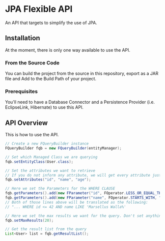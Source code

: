 # JPA Flexible API

An API that targets to simplify the use of JPA.

## Installation

At the moment, there is only one way available to use the API.

### From the Source Code

You can build the project from the source in this repository, export as a JAR file and Add to the Build Path of your project.

### Prerequisites

You'll need to have a Database Connector and a Persistence Provider (i.e. EclipseLink, Hibernate) to use this API.

## API Overview

This is how to use the API.

```java
// Create a new FQueryBuilder instance
FQueryBuilder fqb = new FQueryBuilder(entityManager);

// Set which Managed Class we are querying
fqb.setEntityClass(User.class);

// Set the attributes we want to retrieve
// If you do not inform any attribute, we will get every attribute just like normal JPQL queries
fqb.setAttributes("id", "name", "age");

// Here we set the Parameters for the WHERE CLAUSE
fqb.getParameters().add(new FParameter("id", FOperator.LESS_OR_EQUAL_THAN, 42));
fqb.getParameters().add(new FParameter("name", FOperator.STARTS_WITH, "Marsellus Walla"));
// Both of those lines above will be translated as the following:
// "... WHERE id <= 42 AND name LIKE 'Marsellus Walla%'

// Here we set the max results we want for the query. Don't set anything or set 0 for no limit
fqb.setMaxResults(20);

// Get the result list from the query
List<User> list = fqb.getResultList();
```
